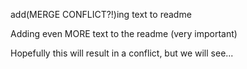 add(MERGE CONFLICT?!)ing text to readme

Adding even MORE text to the readme (very important)

Hopefully this will result in a conflict, but we will see...